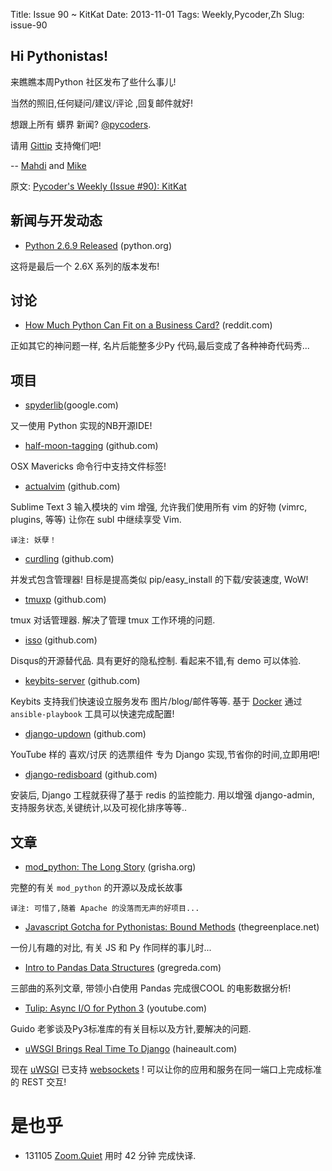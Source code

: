 Title: Issue 90 ~ KitKat 
Date: 2013-11-01 
Tags: Weekly,Pycoder,Zh 
Slug: issue-90 
## Hi Pythonistas!


来瞧瞧本周Python 社区发布了些什么事儿!

当然的照旧,任何疑问/建议/评论 ,回复邮件就好!


想跟上所有 蠎界 新闻?
 [@pycoders](http://twitter.com/pycoders).

请用
[Gittip](https://www.gittip.com/PycodersWeekly)
支持俺们吧!

--
[Mahdi](https://twitter.com/#!/myusuf3) and [Mike](https://twitter.com/#!/mgrouchy)

原文: [Pycoder's Weekly (Issue #90): KitKat](http://eepurl.com/H4ABv)

## 新闻与开发动态
- [Python 2.6.9 Released](http://pycoders.us4.list-manage.com/track/click?u=9735795484d2e4c204da82a29&id=b318d16ba2&e=889f3f6a05) (python.org)

这将是最后一个 2.6X 系列的版本发布!



## 讨论

- [How Much Python Can Fit on a Business Card?](http://pycoders.us4.list-manage1.com/track/click?u=9735795484d2e4c204da82a29&id=bc2da3fa57&e=889f3f6a05) (reddit.com)

正如其它的神问题一样, 名片后能整多少Py 代码,最后变成了各种神奇代码秀...

## 项目

- [spyderlib](http://pycoders.us4.list-manage.com/track/click?u=9735795484d2e4c204da82a29&id=05c09e0f49&e=889f3f6a05)(google.com)

又一使用 Python 实现的NB开源IDE!

 

- [half-moon-tagging](http://pycoders.us4.list-manage.com/track/click?u=9735795484d2e4c204da82a29&id=0b1145925a&e=889f3f6a05) (github.com)

OSX Mavericks 命令行中支持文件标签!
 



- [actualvim](http://pycoders.us4.list-manage.com/track/click?u=9735795484d2e4c204da82a29&id=ae8d5c87fc&e=889f3f6a05) (github.com)

Sublime Text 3 输入模块的 vim 增强,
允许我们使用所有 vim 的好物
(vimrc, plugins, 等等)
让你在  subl 中继续享受 Vim.

`译注: 妖孽！`
 

- [curdling](http://pycoders.us4.list-manage.com/track/click?u=9735795484d2e4c204da82a29&id=23e617f288&e=889f3f6a05) (github.com)

并发式包含管理器!
目标是提高类似 pip/easy_install 的下载/安装速度, WoW!

 

- [tmuxp](http://pycoders.us4.list-manage.com/track/click?u=9735795484d2e4c204da82a29&id=ca8cc8e735&e=889f3f6a05) (github.com)

tmux 对话管理器.
解决了管理 tmux 工作环境的问题.

 

- [isso](http://pycoders.us4.list-manage.com/track/click?u=9735795484d2e4c204da82a29&id=94ca23b3e9&e=889f3f6a05) (github.com)

Disqus的开源替代品.
具有更好的隐私控制.
看起来不错,有 demo 可以体验.

 
- [keybits-server](http://pycoders.us4.list-manage.com/track/click?u=9735795484d2e4c204da82a29&id=0b268293e7&e=889f3f6a05) (github.com)

Keybits 支持我们快速设立服务发布 图片/blog/邮件等等.
基于 [Docker](http://www.docker.io/) 通过 `ansible-playbook` 工具可以快速完成配置!


- [django-updown](http://pycoders.us4.list-manage1.com/track/click?u=9735795484d2e4c204da82a29&id=bc31d04477&e=889f3f6a05) (github.com)

YouTube 样的 喜欢/讨厌 的选票组件
专为 Django 实现,节省你的时间,立即用吧!

- [django-redisboard](http://pycoders.us4.list-manage2.com/track/click?u=9735795484d2e4c204da82a29&id=7d44107893&e=889f3f6a05) (github.com)

安装后,
Django 工程就获得了基于 redis 的监控能力.
用以增强 django-admin, 支持服务状态,关键统计,以及可视化排序等等..


## 文章

- [mod_python: The Long Story](http://pycoders.us4.list-manage1.com/track/click?u=9735795484d2e4c204da82a29&id=05bd42b4b8&e=889f3f6a05) (grisha.org)

完整的有关 `mod_python` 的开源以及成长故事

`译注: 可惜了,随着 Apache 的没落而无声的好项目...`

- [Javascript Gotcha for Pythonistas: Bound Methods](http://pycoders.us4.list-manage1.com/track/click?u=9735795484d2e4c204da82a29&id=c0c2cb49ca&e=889f3f6a05) (thegreenplace.net)

一份儿有趣的对比, 有关 JS 和 Py 作同样的事儿时...

- [Intro to Pandas Data Structures](http://www.gregreda.com/2013/10/26/intro-to-pandas-data-structures/) (gregreda.com)

三部曲的系列文章, 带领小白使用 Pandas 完成很COOL 的电影数据分析!


- [Tulip: Async I/O for Python 3](http://pycoders.us4.list-manage1.com/track/click?u=9735795484d2e4c204da82a29&id=a944562487&e=889f3f6a05) (youtube.com)

Guido 老爹谈及Py3标准库的有关目标以及方针,要解决的问题.


- [uWSGI Brings Real Time To Django](http://pycoders.us4.list-manage.com/track/click?u=9735795484d2e4c204da82a29&id=27ef860209&e=889f3f6a05) (haineault.com)

现在 [uWSGI](http://pycoders.us4.list-manage.com/track/click?u=9735795484d2e4c204da82a29&id=774d2b8b47&e=889f3f6a05)
已支持
[websockets](http://pycoders.us4.list-manage.com/track/click?u=9735795484d2e4c204da82a29&id=88d123e735&e=889f3f6a05) 
!
可以让你的应用和服务在同一端口上完成标准的 REST 交互!


# 是也乎

- 131105 [Zoom.Quiet](http://zoomquiet.org/) 用时 42 分钟 完成快译.

